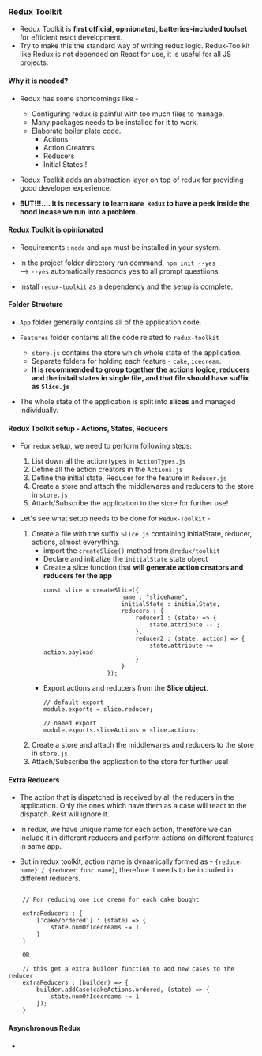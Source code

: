 ### Redux Toolkit

- Redux Toolkit is **first official, opinionated, batteries-included toolset** for efficient react development.
- Try to make this the standard way of writing redux logic. Redux-Toolkit like Redux is not depended on React for use, it is useful for all JS projects.

#### Why it is needed?

- Redux has some shortcomings like - 
  - Configuring redux is painful with too much files to manage.
  - Many packages needs to be installed for it to work.
  - Elaborate boiler plate code.
    - Actions
    - Action Creators
    - Reducers
    - Initial States!!

- Redux Toolkit adds an abstraction layer on top of redux for providing good developer experience.
- **BUT!!!.... It is necessary to learn `Bare Redux` to have a peek inside the hood incase we run into a problem.**

#### Redux Toolkit is opinionated

- Requirements : `node` and `npm` must be installed in your system.
- In the project folder directory run command, `npm init --yes`    
    --> `--yes` automatically responds yes to all prompt questiions.

- Install `redux-toolkit` as a dependency and the setup is complete.

#### Folder Structure

- `App` folder generally contains all of the application code.
- `Features` folder contains all the code related to `redux-toolkit`
  - `store.js` contains the store which whole state of the application.
  - Separate folders for holding each feature - `cake`, `icecream`.
  - **It is recommended to group together the actions logice, reducers and the initail states in single file, and that file should have suffix as `Slice.js`**

- The whole state of the application is split into **slices** and managed individually.

#### Redux Toolkit setup - Actions, States, Reducers

- For `redux` setup, we need to perform following steps: 
    1. List down all the action types in `ActionTypes.js`
    2. Define all the action creators in the `Actions.js`
    3. Define the initial state, Reducer for the feature in `Reducer.js`
    4. Create a store and attach the middlewares and reducers to the store in `store.js`
    5. Attach/Subscribe the application to the store for further use!

- Let's see what setup needs to be done for `Redux-Toolkit` - 
    1. Create a file with the suffix `Slice.js` containing initialState, reducer, actions, almost everything.
       - import the `createSlice()` method from `@redux/toolkit`
       - Declare and initialize the `initialState` state object
       - Create a slice function that **will generate action creators and reducers for the app**
          ```
          const slice = createSlice({
                                name : "sliceName",
                                initialState : initialState,
                                reducers : {
                                    reducer1 : (state) => {
                                        state.attribute -- ;
                                    },
                                    reducer2 : (state, action) => {
                                        state.attribute += action.payload
                                    }
                                }
                            });
          ```
       - Export actions and reducers from the **Slice object**.
          ```          
          // default export
          module.exports = slice.reducer;

          // named export
          module.exports.sliceActions = slice.actions;
          ```
    2. Create a store and attach the middlewares and reducers to the store in `store.js`
    3. Attach/Subscribe the application to the store for further use!

#### Extra Reducers

- The action that is dispatched is received by all the reducers in the application. Only the ones which have them as a case will react to the dispatch. Rest will ignore it.

- In redux, we have unique name for each action, therefore we can include it in different reducers and perform actions on different features in same app.

- But in redux toolkit, action name is dynamically formed as - `{reducer name} / {reducer func name}`, therefore it needs to be included in different reducers.

```

    // For reducing one ice cream for each cake bought
    
    extraReducers : {
        ['cake/ordered'] : (state) => {
            state.numOfIcecreams -= 1
        }
    }

    OR
    
    // this get a extra builder function to add new cases to the reducer
    extraReducers : (builder) => {
        builder.addCase(cakeActions.ordered, (state) => {
            state.numOfIcecreams -= 1
        });
    }
```

#### Asynchronous Redux 

- 